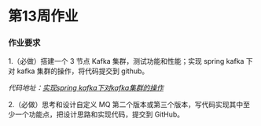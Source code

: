 # 第13周作业

### 作业要求

1.（必做）搭建一个 3 节点 Kafka 集群，测试功能和性能；实现 spring kafka 下对 kafka 集群的操作，将代码提交到 github。

*代码地址：[实现spring kafka下对kafka集群的操作](https://github.com/peanutnowing/training-2021/tree/master/homework/mq/kakfa-example)*


2.（必做）思考和设计自定义 MQ 第二个版本或第三个版本，写代码实现其中至少一个功能点，把设计思路和实现代码，提交到 GitHub。

